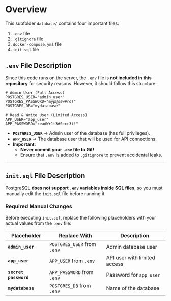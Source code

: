 # Overview

This subfolder `database/` contains four important files:

1. `.env` file  
2. `.gitignore` file  
3. `docker-compose.yml` file  
4. `init.sql` file  

## **`.env` File Description**
Since this code runs on the server, the `.env` file is **not included in this repository** for security reasons. However, it should follow this structure:

```shell
# Admin User (Full Access)
POSTGRES_USER="admin_user"
POSTGRES_PASSWORD="myp@ssw#rd!"
POSTGRES_DB="mydatabase"

# Read & Write User (Limited Access)
APP_USER="app_user"
APP_PASSWORD="readWr1t3#Secr3t!"
```

- **`POSTGRES_USER`** → Admin user of the database (has full privileges).
- **`APP_USER`** → The database user that will be used for API connections.  
- **Important:**  
  - **Never commit your `.env` file to Git!**  
  - Ensure that `.env` is added to `.gitignore` to prevent accidental leaks.  

---

## **`init.sql` File Description**
PostgreSQL **does not support `.env` variables inside SQL files**, so you must manually edit the `init.sql` file before running it.  

### **Required Manual Changes**
Before executing `init.sql`, replace the following placeholders with your actual values from the `.env` file:

| Placeholder                  | Replace With                      | Description |
|------------------------------|-----------------------------------|-------------|
| **`admin_user`**             | `POSTGRES_USER` from `.env`       | Admin database user |
| **`app_user`**               | `APP_USER` from `.env`            | API user with limited access |
| **`secret password`**        | `APP_PASSWORD` from `.env`        | Password for `app_user` |
| **`mydatabase`**             | `POSTGRES_DB` from `.env`         | Name of the database |

